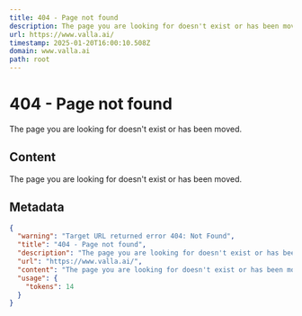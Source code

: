 ```yaml
---
title: 404 - Page not found
description: The page you are looking for doesn't exist or has been moved.
url: https://www.valla.ai/
timestamp: 2025-01-20T16:00:10.508Z
domain: www.valla.ai
path: root
---
```


# 404 - Page not found


The page you are looking for doesn't exist or has been moved.


## Content

The page you are looking for doesn't exist or has been moved.

## Metadata

```json
{
  "warning": "Target URL returned error 404: Not Found",
  "title": "404 - Page not found",
  "description": "The page you are looking for doesn't exist or has been moved.",
  "url": "https://www.valla.ai/",
  "content": "The page you are looking for doesn't exist or has been moved.",
  "usage": {
    "tokens": 14
  }
}
```
